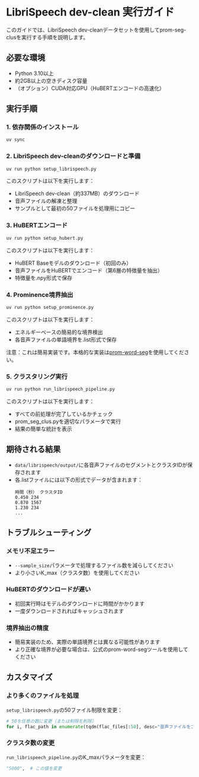 # LibriSpeech dev-clean 実行ガイド

このガイドでは、LibriSpeech dev-cleanデータセットを使用してprom-seg-clusを実行する手順を説明します。

## 必要な環境

- Python 3.10以上
- 約2GB以上の空きディスク容量
- （オプション）CUDA対応GPU（HuBERTエンコードの高速化）

## 実行手順

### 1. 依存関係のインストール

```bash
uv sync
```

### 2. LibriSpeech dev-cleanのダウンロードと準備

```bash
uv run python setup_librispeech.py
```

このスクリプトは以下を実行します：
- LibriSpeech dev-clean（約337MB）のダウンロード
- 音声ファイルの解凍と整理
- サンプルとして最初の50ファイルを処理用にコピー

### 3. HuBERTエンコード

```bash
uv run python setup_hubert.py
```

このスクリプトは以下を実行します：
- HuBERT Baseモデルのダウンロード（初回のみ）
- 音声ファイルをHuBERTでエンコード（第6層の特徴量を抽出）
- 特徴量を.npy形式で保存

### 4. Prominence境界抽出

```bash
uv run python setup_prominence.py
```

このスクリプトは以下を実行します：
- エネルギーベースの簡易的な境界検出
- 各音声ファイルの単語境界を.list形式で保存

注意：これは簡易実装です。本格的な実装は[prom-word-seg](https://github.com/s-malan/prom-word-seg)を使用してください。

### 5. クラスタリング実行

```bash
uv run python run_librispeech_pipeline.py
```

このスクリプトは以下を実行します：
- すべての前処理が完了しているかチェック
- prom_seg_clus.pyを適切なパラメータで実行
- 結果の簡単な統計を表示

## 期待される結果

- `data/librispeech/output/`に各音声ファイルのセグメントとクラスタIDが保存されます
- 各.listファイルには以下の形式でデータが含まれます：
  ```
  時間（秒） クラスタID
  0.450 234
  0.870 1567
  1.230 234
  ...
  ```

## トラブルシューティング

### メモリ不足エラー
- `--sample_size`パラメータで処理するファイル数を減らしてください
- より小さいK_max（クラスタ数）を使用してください

### HuBERTのダウンロードが遅い
- 初回実行時はモデルのダウンロードに時間がかかります
- 一度ダウンロードされればキャッシュされます

### 境界抽出の精度
- 簡易実装のため、実際の単語境界とは異なる可能性があります
- より正確な境界が必要な場合は、公式のprom-word-segツールを使用してください

## カスタマイズ

### より多くのファイルを処理
`setup_librispeech.py`の50ファイル制限を変更：
```python
# 50を任意の数に変更（または制限を削除）
for i, flac_path in enumerate(tqdm(flac_files[:50], desc="音声ファイルをコピー")):
```

### クラスタ数の変更
`run_librispeech_pipeline.py`のK_maxパラメータを変更：
```python
"5000",  # この値を変更
```